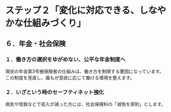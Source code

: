 # ステップ２「変化に対応できる、しなやかな仕組みづくり」
## ６．年金・社会保険

### １．働き方の選択をゆがめない、公平な年金制度へ
現状の年金第3号被保険者の仕組みは、働き方を制限する要因になっています。この制度を見直し、誰もが意欲に応じて働ける環境を整えます。

### ２．いざという時のセーフティネット強化
病気や怪我などで収入が減った方には、社会保険料の「減免を原則」とします。
